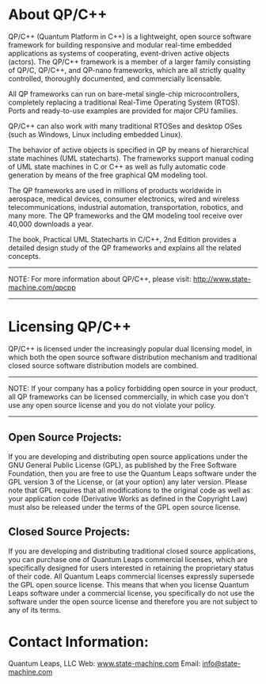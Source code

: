 About QP/C++
============
QP/C++ (Quantum Platform in C++) is a lightweight, open source software
framework for building responsive and modular real-time embedded applications
as systems of cooperating, event-driven active objects (actors). The QP/C++
framework is a member of a larger family consisting of QP/C, QP/C++, and
QP-nano frameworks, which are all strictly quality controlled, thoroughly
documented, and commercially licensable.

All QP frameworks can run on bare-metal single-chip microcontrollers,
completely replacing a traditional Real-Time Operating System (RTOS).
Ports and ready-to-use examples are provided for major CPU families.

QP/C++ can also work with many traditional RTOSes and desktop OSes (such as
Windows, Linux including embedded Linux).

The behavior of active objects is specified in QP by means of hierarchical
state machines (UML statecharts). The frameworks support manual coding of
UML state machines in C or C++ as well as fully automatic code generation
by means of the free graphical QM modeling tool.

The QP frameworks are used in millions of products worldwide in aerospace,
medical devices, consumer electronics, wired and wireless telecommunications,
industrial automation, transportation, robotics, and many more. The QP
frameworks and the QM modeling tool receive over 40,000 downloads a year.

The book, Practical UML Statecharts in C/C++, 2nd Edition provides a detailed
design study of the QP frameworks and explains all the related concepts.

***
NOTE: For more information about QP/C++, please visit:
http://www.state-machine.com/qpcpp
****


Licensing QP/C++
================
QP/C++ is licensed under the increasingly popular dual licensing model, in
which both the open source software distribution mechanism and traditional
closed source software distribution models are combined.

****
NOTE: If your company has a policy forbidding open source in your product,
all QP frameworks can be licensed commercially, in which case you don't use
any open source license and you do not violate your policy.
****

Open Source Projects:
--------------------
If you are developing and distributing open source applications under the
GNU General Public License (GPL), as published by the Free Software
Foundation, then you are free to use the Quantum Leaps software under the
GPL version 3 of the License, or (at your option) any later version. Please
note that GPL requires that all modifications to the original code as well
as your application code (Derivative Works as defined in the Copyright Law)
must also be released under the terms of the GPL open source license.

Closed Source Projects:
-----------------------
If you are developing and distributing traditional closed source
applications, you can purchase one of Quantum Leaps commercial licenses,
which are specifically designed for users interested in retaining the
proprietary status of their code. All Quantum Leaps commercial licenses
expressly supersede the GPL open source license. This means that when you
license Quantum Leaps software under a commercial license, you specifically
do not use the software under the open source license and therefore you are
not subject to any of its terms.


Contact Information:
====================
Quantum Leaps, LLC
Web:   www.state-machine.com
Email: info@state-machine.com
